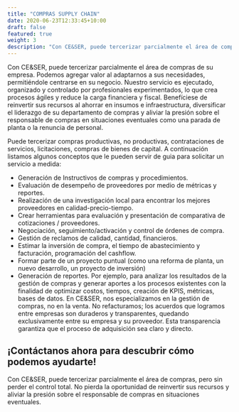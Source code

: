 ```yaml
---
title: "COMPRAS SUPPLY CHAIN"
date: 2020-06-23T12:33:45+10:00
draft: false
featured: true
weight: 3
description: "Con CE&SER, puede tercerizar parcialmente el área de compras de su empresa."
---
```


Con CE&SER, puede tercerizar parcialmente el área de compras de su empresa. Podemos agregar valor al adaptarnos a sus necesidades, permitiéndole centrarse en su negocio. Nuestro servicio es ejecutado, organizado y controlado por profesionales experimentados, lo que crea procesos ágiles y reduce la carga financiera y fiscal.
Benefíciese de reinvertir sus recursos al ahorrar en insumos e infraestructura, diversificar el liderazgo de su departamento de compras y aliviar la presión sobre el responsable de compras en situaciones eventuales como una parada de planta o la renuncia de personal.

Puede tercerizar compras productivas, no productivas, contrataciones de servicios, licitaciones, compras de bienes de capital. A continuación listamos algunos conceptos que le pueden servir de guia para solicitar un servicio a medida:
*	Generación de Instructivos de compras y procedimientos.
*	Evaluación de desempeño de proveedores por medio de métricas y reportes.
*	Realización de una investigación local para encontrar los mejores proveedores en calidad-precio-tiempo.
*	Crear herramientas para evaluación y presentación de comparativa de cotizaciones / proveedores.
*	Negociación, seguimiento/activación y control de órdenes de compra.
*	Gestión de reclamos de calidad, cantidad, financieros.
*	Estimar la inversión de compra, el tiempo de abastecimiento y facturación, programación del cashflow.
*	Formar parte de un proyecto puntual (como una reforma de planta, un nuevo desarrollo, un proyecto de inversión)
*	Generación de reportes. Por ejemplo, para analizar los resultados de la gestión de compras y generar aportes a los procesos existentes con la finalidad de optimizar costos, tiempos, creación de KPIS, métricas, bases de datos.
En CE&SER, nos especializamos en la gestión de compras, no en la venta. No refacturamos; los acuerdos que logramos entre empresas son duraderos y transparentes, quedando exclusivamente entre su empresa y su proveedor. Esta transparencia garantiza que el proceso de adquisición sea claro y directo.

## ¡Contáctanos ahora para descubrir cómo podemos ayudarte! 
Con CE&SER, puede tercerizar parcialmente el área de compras, pero sin perder el control total. No pierda la oportunidad de reinvertir sus recursos y aliviar la presión sobre el responsable de compras en situaciones eventuales.
